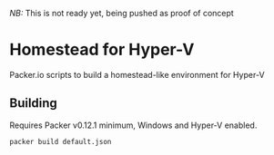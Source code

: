 *NB:* This is not ready yet, being pushed as proof of concept

# Homestead for Hyper-V

Packer.io scripts to build a homestead-like environment for Hyper-V

## Building

Requires Packer v0.12.1 minimum, Windows and Hyper-V enabled.

`packer build default.json`